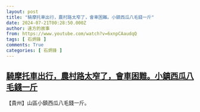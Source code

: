 ```yaml
---
layout: post
title: "騎摩托車出行，農村路太窄了，會車困難。小鎮西瓜八毛錢一斤"
date: 2024-07-21T00:28:50.000Z
author: 遠方的故事
from: https://www.youtube.com/watch?v=6xnpCAaudqQ
tags: [ 石炳锋 ]
comments: True
categories: [ 石炳锋 ]
---
```

<!--1721521730000-->
[騎摩托車出行，農村路太窄了，會車困難。小鎮西瓜八毛錢一斤](https://www.youtube.com/watch?v=6xnpCAaudqQ)
------

<div>
【貴州】山區小鎮西瓜八毛錢一斤。
</div>
